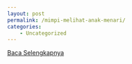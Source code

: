 ```yaml
---
layout: post
permalink: /mimpi-melihat-anak-menari/
categories:
    - Uncategorized
---
```


[Baca Selengkapnya](/03)